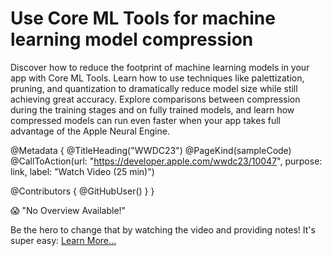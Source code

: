 # Use Core ML Tools for machine learning model compression

Discover how to reduce the footprint of machine learning models in your app with Core ML Tools. Learn how to use techniques like palettization, pruning, and quantization to dramatically reduce model size while still achieving great accuracy. Explore comparisons between compression during the training stages and on fully trained models, and learn how compressed models can run even faster when your app takes full advantage of the Apple Neural Engine.

@Metadata {
   @TitleHeading("WWDC23")
   @PageKind(sampleCode)
   @CallToAction(url: "https://developer.apple.com/wwdc23/10047", purpose: link, label: "Watch Video (25 min)")

   @Contributors {
      @GitHubUser(<replace this with your GitHub handle>)
   }
}

😱 "No Overview Available!"

Be the hero to change that by watching the video and providing notes! It's super easy:
 [Learn More…](https://wwdcnotes.github.io/WWDCNotes/documentation/wwdcnotes/contributing)
